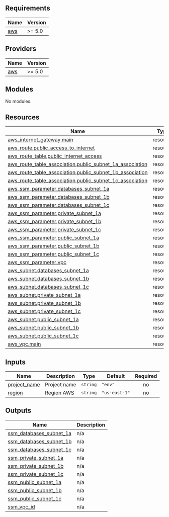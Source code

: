 ## Requirements

| Name | Version |
|------|---------|
| <a name="requirement_aws"></a> [aws](#requirement\_aws) | >= 5.0 |

## Providers

| Name | Version |
|------|---------|
| <a name="provider_aws"></a> [aws](#provider\_aws) | >= 5.0 |

## Modules

No modules.

## Resources

| Name | Type |
|------|------|
| [aws_internet_gateway.main](https://registry.terraform.io/providers/hashicorp/aws/latest/docs/resources/internet_gateway) | resource |
| [aws_route.public_access_to_internet](https://registry.terraform.io/providers/hashicorp/aws/latest/docs/resources/route) | resource |
| [aws_route_table.public_internet_access](https://registry.terraform.io/providers/hashicorp/aws/latest/docs/resources/route_table) | resource |
| [aws_route_table_association.public_subnet_1a_association](https://registry.terraform.io/providers/hashicorp/aws/latest/docs/resources/route_table_association) | resource |
| [aws_route_table_association.public_subnet_1b_association](https://registry.terraform.io/providers/hashicorp/aws/latest/docs/resources/route_table_association) | resource |
| [aws_route_table_association.public_subnet_1c_association](https://registry.terraform.io/providers/hashicorp/aws/latest/docs/resources/route_table_association) | resource |
| [aws_ssm_parameter.databases_subnet_1a](https://registry.terraform.io/providers/hashicorp/aws/latest/docs/resources/ssm_parameter) | resource |
| [aws_ssm_parameter.databases_subnet_1b](https://registry.terraform.io/providers/hashicorp/aws/latest/docs/resources/ssm_parameter) | resource |
| [aws_ssm_parameter.databases_subnet_1c](https://registry.terraform.io/providers/hashicorp/aws/latest/docs/resources/ssm_parameter) | resource |
| [aws_ssm_parameter.private_subnet_1a](https://registry.terraform.io/providers/hashicorp/aws/latest/docs/resources/ssm_parameter) | resource |
| [aws_ssm_parameter.private_subnet_1b](https://registry.terraform.io/providers/hashicorp/aws/latest/docs/resources/ssm_parameter) | resource |
| [aws_ssm_parameter.private_subnet_1c](https://registry.terraform.io/providers/hashicorp/aws/latest/docs/resources/ssm_parameter) | resource |
| [aws_ssm_parameter.public_subnet_1a](https://registry.terraform.io/providers/hashicorp/aws/latest/docs/resources/ssm_parameter) | resource |
| [aws_ssm_parameter.public_subnet_1b](https://registry.terraform.io/providers/hashicorp/aws/latest/docs/resources/ssm_parameter) | resource |
| [aws_ssm_parameter.public_subnet_1c](https://registry.terraform.io/providers/hashicorp/aws/latest/docs/resources/ssm_parameter) | resource |
| [aws_ssm_parameter.vpc](https://registry.terraform.io/providers/hashicorp/aws/latest/docs/resources/ssm_parameter) | resource |
| [aws_subnet.databases_subnet_1a](https://registry.terraform.io/providers/hashicorp/aws/latest/docs/resources/subnet) | resource |
| [aws_subnet.databases_subnet_1b](https://registry.terraform.io/providers/hashicorp/aws/latest/docs/resources/subnet) | resource |
| [aws_subnet.databases_subnet_1c](https://registry.terraform.io/providers/hashicorp/aws/latest/docs/resources/subnet) | resource |
| [aws_subnet.private_subnet_1a](https://registry.terraform.io/providers/hashicorp/aws/latest/docs/resources/subnet) | resource |
| [aws_subnet.private_subnet_1b](https://registry.terraform.io/providers/hashicorp/aws/latest/docs/resources/subnet) | resource |
| [aws_subnet.private_subnet_1c](https://registry.terraform.io/providers/hashicorp/aws/latest/docs/resources/subnet) | resource |
| [aws_subnet.public_subnet_1a](https://registry.terraform.io/providers/hashicorp/aws/latest/docs/resources/subnet) | resource |
| [aws_subnet.public_subnet_1b](https://registry.terraform.io/providers/hashicorp/aws/latest/docs/resources/subnet) | resource |
| [aws_subnet.public_subnet_1c](https://registry.terraform.io/providers/hashicorp/aws/latest/docs/resources/subnet) | resource |
| [aws_vpc.main](https://registry.terraform.io/providers/hashicorp/aws/latest/docs/resources/vpc) | resource |

## Inputs

| Name | Description | Type | Default | Required |
|------|-------------|------|---------|:--------:|
| <a name="input_project_name"></a> [project\_name](#input\_project\_name) | Project name | `string` | `"env"` | no |
| <a name="input_region"></a> [region](#input\_region) | Region AWS | `string` | `"us-east-1"` | no |

## Outputs

| Name | Description |
|------|-------------|
| <a name="output_ssm_databases_subnet_1a"></a> [ssm\_databases\_subnet\_1a](#output\_ssm\_databases\_subnet\_1a) | n/a |
| <a name="output_ssm_databases_subnet_1b"></a> [ssm\_databases\_subnet\_1b](#output\_ssm\_databases\_subnet\_1b) | n/a |
| <a name="output_ssm_databases_subnet_1c"></a> [ssm\_databases\_subnet\_1c](#output\_ssm\_databases\_subnet\_1c) | n/a |
| <a name="output_ssm_private_subnet_1a"></a> [ssm\_private\_subnet\_1a](#output\_ssm\_private\_subnet\_1a) | n/a |
| <a name="output_ssm_private_subnet_1b"></a> [ssm\_private\_subnet\_1b](#output\_ssm\_private\_subnet\_1b) | n/a |
| <a name="output_ssm_private_subnet_1c"></a> [ssm\_private\_subnet\_1c](#output\_ssm\_private\_subnet\_1c) | n/a |
| <a name="output_ssm_public_subnet_1a"></a> [ssm\_public\_subnet\_1a](#output\_ssm\_public\_subnet\_1a) | n/a |
| <a name="output_ssm_public_subnet_1b"></a> [ssm\_public\_subnet\_1b](#output\_ssm\_public\_subnet\_1b) | n/a |
| <a name="output_ssm_public_subnet_1c"></a> [ssm\_public\_subnet\_1c](#output\_ssm\_public\_subnet\_1c) | n/a |
| <a name="output_ssm_vpc_id"></a> [ssm\_vpc\_id](#output\_ssm\_vpc\_id) | n/a |
